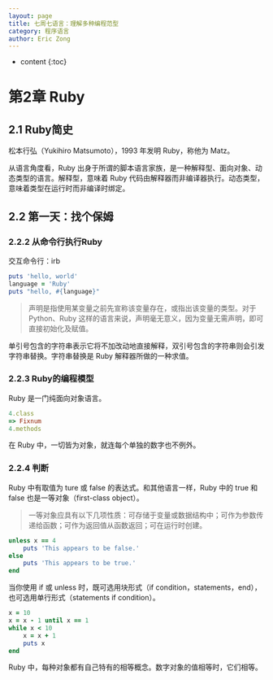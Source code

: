 ```yaml
---
layout: page
title: 七周七语言：理解多种编程范型
category: 程序语言
author: Eric Zong
---
```


* content
{:toc}
# 第2章 Ruby

## 2.1 Ruby简史

松本行弘（Yukihiro Matsumoto），1993 年发明 Ruby，称他为 Matz。

从语言角度看，Ruby 出身于所谓的脚本语言家族，是一种解释型、面向对象、动态类型的语言。解释型，意味着 Ruby 代码由解释器而非编译器执行。动态类型，意味着类型在运行时而非编译时绑定。

## 2.2 第一天：找个保姆

### 2.2.2 从命令行执行Ruby

交互命令行：irb

```ruby
puts 'hello, world'
language = 'Ruby'
puts "hello, #{language}"
```

> 声明是指使用某变量之前先宣称该变量存在，或指出该变量的类型。对于 Python、Ruby 这样的语言来说，声明毫无意义，因为变量无需声明，即可直接初始化及赋值。

单引号包含的字符串表示它将不加改动地直接解释，双引号包含的字符串则会引发字符串替换。字符串替换是 Ruby 解释器所做的一种求值。

### 2.2.3 Ruby的编程模型

Ruby 是一门纯面向对象语言。

```ruby
4.class
=> Fixnum
4.methods
```

在 Ruby 中，一切皆为对象，就连每个单独的数字也不例外。

### 2.2.4 判断

Ruby 中有取值为 ture 或 false 的表达式。和其他语言一样，Ruby 中的 true 和 false 也是一等对象（first-class object）。

> 一等对象应具有以下几项性质：可存储于变量或数据结构中；可作为参数传递给函数；可作为返回值从函数返回；可在运行时创建。

```ruby
unless x == 4
    puts 'This appears to be false.'
else
    puts 'This appears to be true.'
end
```

当你使用 if 或 unless 时，既可选用块形式（if condition，statements，end），也可选用单行形式（statements if condition）。

```ruby
x = 10
x = x - 1 until x == 1
while x < 10
    x = x + 1
    puts x
end
```

Ruby 中，每种对象都有自己特有的相等概念。数字对象的值相等时，它们相等。
